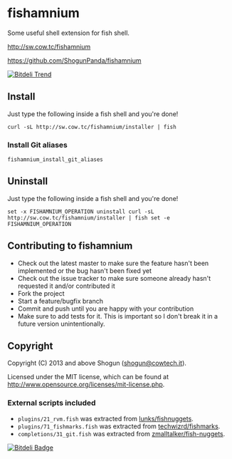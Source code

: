# fishamnium

Some useful shell extension for fish shell.

http://sw.cow.tc/fishamnium

https://github.com/ShogunPanda/fishamnium

[![Bitdeli Trend](https://d2weczhvl823v0.cloudfront.net/ShogunPanda/fishamnium/trend.png)](https://bitdeli.com/free "Bitdeli Badge")

## Install

Just type the following inside a fish shell and you're done!

`curl -sL http://sw.cow.tc/fishamnium/installer | fish`

### Install Git aliases

`fishamnium_install_git_aliases`

## Uninstall

Just type the following inside a fish shell and you're done!

`
set -x FISHAMNIUM_OPERATION uninstall
curl -sL http://sw.cow.tc/fishamnium/installer | fish
set -e FISHAMNIUM_OPERATION
`

## Contributing to fishamnium
 
* Check out the latest master to make sure the feature hasn't been implemented or the bug hasn't been fixed yet
* Check out the issue tracker to make sure someone already hasn't requested it and/or contributed it
* Fork the project
* Start a feature/bugfix branch
* Commit and push until you are happy with your contribution
* Make sure to add tests for it. This is important so I don't break it in a future version unintentionally.

## Copyright

Copyright (C) 2013 and above Shogun (shogun@cowtech.it).

Licensed under the MIT license, which can be found at http://www.opensource.org/licenses/mit-license.php.

### External scripts included

* `plugins/21_rvm.fish` was extracted from [lunks/fishnuggets](https://www.github.com/zmalltalker/lunks-nuggets).
* `plugins/71_fishmarks.fish` was extracted from [techwizrd/fishmarks](https://www.github.com/zmalltalker/techwizrd/fishmarks).
* `completions/31_git.fish` was extracted from [zmalltalker/fish-nuggets](https://www.github.com/zmalltalker/fish-nuggets).


[![Bitdeli Badge](https://d2weczhvl823v0.cloudfront.net/ShogunPanda/fishamnium/trend.png)](https://bitdeli.com/free "Bitdeli Badge")

